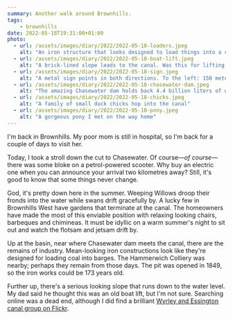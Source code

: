 ```yaml
---
summary: Another walk around Brownhills.
tags:
	- brownhills
date: 2022-05-18T19:31:00+01:00
photo:
  - url: /assets/images/diary/2022/2022-05-18-loaders.jpeg
    alt: "An iron structure that looks designed to load things into a canal barge."
  - url: /assets/images/diary/2022/2022-05-18-boat-lift.jpeg
    alt: "A brick-lined slope leads to the canal. Was this for lifting boats in and out of the canal? My dad thinks so!"
  - url: /assets/images/diary/2022/2022-05-18-sign.jpeg
    alt: "A metal sign points in both directions. To the left: 150 meters - Chasewater Country Park. To the right: 702 meters - White Horse Road, 1.48 kilometers - Watling Street, 1.75 kilometers - Chase Road. This sign looks old, but strange that the distances are in metric — I wonder why that is?"
  - url: /assets/images/diary/2022/2022-05-18-chasewater-dam.jpeg
    alt: "The amazing Chasewater dam holds back 4.4 billion liters of water"
  - url: /assets/images/diary/2022/2022-05-18-chicks.jpeg
    alt: "A family of small duck chicks hop into the canal"
  - url: /assets/images/diary/2022/2022-05-18-pony.jpeg
    alt: "A gorgeous pony I met on the way home"
---
```

I'm back in Brownhills. My poor mom is still in hospital, so I'm back for a couple of days to visit her. 

Today, I took a stroll down the cut to Chasewater. Of course—_of course_—there was some bloke on a petrol-powered scooter. Why buy an electric one when you can announce your arrival two kilometres away? Still, it's good to know that some things never change.

God, it's pretty down here in the summer. Weeping Willows droop their fronds into the water while swans drift gracefully by. A lucky few in Brownhills West have gardens that terminate at the canal. The homeowners have made the most of this enviable position with relaxing looking chairs, barbeques and chimineas. It must be idyllic on a warm summer's night to sit out and watch the flotsam and jetsam drift by. 

Up at the basin, near where Chasewater dam meets the canal, there are the remains of industry. Mean-looking iron constructions look like they're designed for loading coal into barges. The Hammerwich Colliery was nearby; perhaps they remain from those days. The pit was opened in 1849, so the iron works could be 173 years old.

Further up, there's a serious looking slope that runs down to the water level. My dad said he thought this was an old boat lift, but I'm not sure. Searching online was a dead end, although I did find a brilliant [Wyrley and Essington canal group on Flickr](https://www.flickr.com/groups/2537989@N20/).
